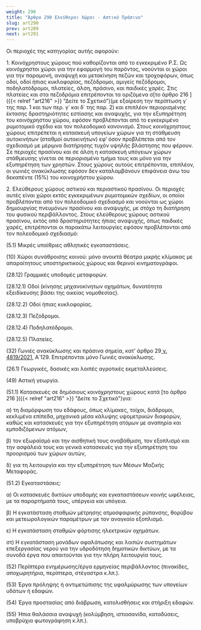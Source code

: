 ```yaml
---
weight: 290
title: "Άρθρο 290 Ελεύθεροι Χώροι - Αστικό Πράσινο"
slug: art290
prev: art289
next: art291
---
```


Οι περιοχές της κατηγορίας αυτής αφορούν:

1\. Κοινόχρηστους χώρους πού καθορίζονται από το εγκεκριμένο Ρ.Σ. Ως κοινόχρηστοι χώροι για την εφαρμογή του παρόντος, νοούνται οι χώροι για την παραμονή, αναψυχή και μετακίνηση πεζών και τροχοφόρων, όπως οδοί, οδοί ήπιας κυκλοφορίας, πεζόδρομοι, αμιγείς πεζόδρομοι, ποδηλατόδρομοι, πλατείες, άλση, πράσινο, και παιδικές χαρές. Στις πλατείες και στα πεζοδρόμια επιτρέπονται τα οριζόμενα σ[το άρθρο 216 ]({{< relref "art216" >}} "Δείτε το Σχετικό")(με εξαίρεση την περίπτωση γ΄ της παρ. 1 και των περ. γ΄ και δ΄ της παρ. 2) και επιπλέον περιορισμένης έκτασης δραστηριότητες εστίασης και αναψυχής, για την εξυπηρέτηση του κοινόχρηστου χώρου, εφόσον προβλέπονται από το εγκεκριμένο ρυμοτομικό σχέδιο και τον πολεοδομικό κανονισμό. Στους κοινόχρηστους χώρους επιτρέπεται η κατασκευή υπογείων χώρων για τη στάθμευση αυτοκινήτων (σταθμοί αυτοκινήτων) εφ’ όσον προβλέπεται από τον σχεδιασμό με μέριμνα διατήρησης τυχόν υψηλής βλάστησης που φέρουν. Σε περιοχές πρασίνου και σε άλση η κατασκευή υπόγειων χώρων στάθμευσης γίνεται σε περιορισμένο τμήμα τους και μόνο για την εξυπηρέτηση των χρηστών. Στους χώρους αυτούς επιτρέπονται, επιπλέον, οι γωνιές ανακύκλωσης εφόσον δεν καταλαμβάνουν επιφάνεια άνω του δεκαπέντε (15%) του κοινοχρήστου χώρου.

2\. Ελεύθερους χώρους αστικού και περιαστικού πρασίνου. Οι περιοχές αυτές είναι χώροι εκτός εγκεκριμένων ρυμοτομικών σχεδίων, οι οποίοι προβλέπονται από τον πολεοδομικό σχεδιασμό και νοούνται ως χώροι δημιουργίας πνευμόνων πρασίνου και αναψυχής, με στόχο τη διατήρηση του φυσικού περιβάλλοντος. Στους ελεύθερους χώρους αστικού πρασίνου, εκτός από δραστηριότητες ήπιας αναψυχής, όπως παιδικές χαρές, επιτρέπονται οι παρακάτω λειτουργίες εφόσον προβλέπονται από τον πολεοδομικό σχεδιασμό:

(5.1) Μικρές υπαίθριες αθλητικές εγκαταστάσεις.

\(10\) Χώροι συνάθροισης κοινού: μόνο ανοικτά θέατρα μικρής κλίμακας με απαραίτητους υποστηρικτικούς χώρους και θερινοί κινηματογράφοι.

(28.12) Γραμμικές υποδομές μεταφορών.

(28.12.1) Οδοί (κίνησης μηχανοκίνητων οχημάτων, δυνατότητα εξειδίκευσης βάσει της οικείας νομοθεσίας).

(28.12.2) Οδοί ήπιας κυκλοφορίας.

(28.12.3) Πεζόδρομοι.

(28.12.4) Ποδηλατόδρομοι.

(28.12.5) Πλατείες.

\(32\) Γωνιές ανακύκλωσης και πράσινα σημεία, κατ’ άρθρο 29<a href="https://ia37rg02wpsa01.blob.core.windows.net/fek/01/2021/20210100129.pdf" title="Δείτε το Σχετικό"> ν. 4819/2021</a>, Α΄129. Επιτρέπονται μόνο Γωνιές ανακύκλωσης.

(26.1) Γεωργικές, δασικές και λοιπές αγροτικές εκμεταλλεύσεις.

\(49\) Αστική γεωργία.

(51.1) Κατασκευές σε δημόσιους κοινόχρηστους χώρους κατά [το άρθρο 216 ]({{< relref "art216" >}} "Δείτε το Σχετικό")για:

α) τη διαμόρφωση του εδάφους, όπως κλίμακες, τοίχοι, διάδρομοι, κεκλιμένα επίπεδα, μηχανικά μέσα κάλυψης υψομετρικών διαφορών, καθώς και κατασκευές για την εξυπηρέτηση ατόμων με αναπηρία και εμποδιζόμενων ατόμων,

β) τον εξωραϊσμό και την αισθητική τους αναβάθμιση, τον εξοπλισμό και την ασφάλειά τους και γενικά κατασκευές για την εξυπηρέτηση του προορισμού των χώρων αυτών,

δ) για τη λειτουργία και την εξυπηρέτηση των Μέσων Μαζικής Μεταφοράς.

(51.2) Εγκαταστάσεις:

α) Οι κατασκευές δικτύων υποδομής και εγκαταστάσεων κοινής ωφέλειας, με τα παραρτήματά τους, υπέργεια και υπόγεια.

β) Η εγκατάσταση σταθμών μέτρησης ατμοσφαιρικής ρύπανσης, θορύβου και μετεωρολογικών παραμέτρων με τον αναγκαίο εξοπλισμό.

ε) Η εγκατάσταση σταθμών φόρτισης ηλεκτρικών οχημάτων.

στ) Η εγκατάσταση μονάδων αφαλάτωσης και λοιπών συστημάτων επεξεργασίας νερού για την υδροδότηση δημοτικών δικτύων, με τα συνοδά έργα που απαιτούνται για την πλήρη λειτουργία τους.

\(52\) Περίπτερα ενημέρωσης/έργα ερμηνείας περιβάλλοντος (πινακίδες, αποχωρητήρια, περίπτερα, στέγαστρα κ.λπ.).

\(53\) Έργα πρόληψης ή αντιμετώπισης της υφαλμύρωσης των υπογείων υδάτων ή εδαφών.

\(54\) Έργα προστασίας από διάβρωση, κατολισθήσεις και στήριξη εδαφών.

\(55\) Ήπια θαλάσσια αναψυχή (κολύμβηση, ιστιοσανίδα, καταδύσεις, υποβρύχια φωτογράφηση κ.λπ.).


